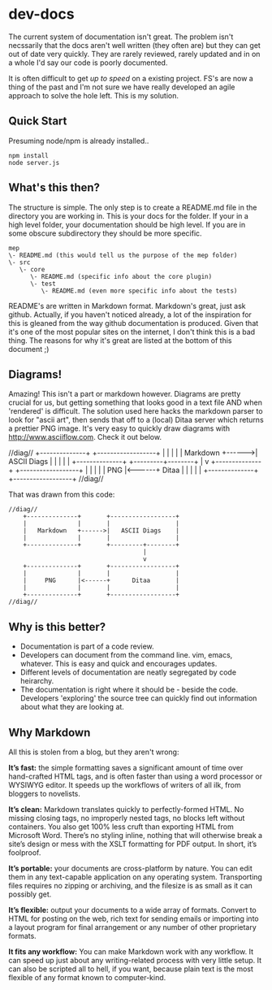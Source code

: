 # dev-docs

The current system of documentation isn't great. The problem isn't necssarily
that the docs aren't well written (they often are) but they can get out of
date very quickly. They are rarely reviewed, rarely updated and in on a whole
I'd say our code is poorly documented.

It is often difficult to get *up to speed* on a existing project. FS's are now
a thing of the past and I'm not sure we have really developed an agile
approach to solve the hole left. This is my solution.

## Quick Start

Presuming node/npm is already installed..

    npm install
    node server.js

## What's this then?

The structure is simple. The only step is to create a README.md file in the
directory you are working in. This is your docs for the folder. If your in a
high level folder, your documentation should be high level. If you are in some
obscure subdirectory they should be more specific.

    mep
    \- README.md (this would tell us the purpose of the mep folder)
    \- src
       \- core
          \- README.md (specific info about the core plugin)
          \- test
             \- README.md (even more specific info about the tests)

README's are written in Markdown format. Markdown's great, just ask github.
Actually, if you haven't noticed already, a lot of the inspiration for this is
gleaned from the way github documentation is produced. Given that it's one of
the most popular sites on the internet, I don't think this is a bad thing. The
reasons for why it's great are listed at the bottom of this document ;)

## Diagrams!

Amazing! This isn't a part or markdown however. Diagrams are pretty crucial
for us, but getting something that looks good in a text file AND when
'rendered' is difficult. The solution used here hacks the markdown parser to
look for "ascii art", then sends that off to a (local) Ditaa server which
returns a prettier PNG image. It's very easy to quickly draw diagrams with
http://www.asciiflow.com. Check it out below.

//diag//
    +--------------+       +------------------+
    |              |       |                  |
    |   Markdown   +------>|   ASCII Diags    |
    |              |       |                  |
    +--------------+       +---------+--------+
                                     |
                                     v
    +--------------+       +------------------+
    |              |       |                  |
    |     PNG      |<------+      Ditaa       |
    |              |       |                  |
    +--------------+       +------------------+
//diag//

That was drawn from this code:

```
//diag//
    +--------------+       +------------------+
    |              |       |                  |
    |   Markdown   +------>|   ASCII Diags    |
    |              |       |                  |
    +--------------+       +---------+--------+
                                     |
                                     v
    +--------------+       +------------------+
    |              |       |                  |
    |     PNG      |<------+      Ditaa       |
    |              |       |                  |
    +--------------+       +------------------+
//diag//
```
## Why is this better?

* Documentation is part of a code review.
* Developers can document from the command line. vim, emacs, whatever. This is
easy and quick and encourages updates.
* Different levels of documentation are neatly segregated by code heirarchy.
* The documentation is right where it should be - beside the code. Developers
'exploring' the source tree can quickly find out information about what they
are looking at.

## Why Markdown

All this is stolen from a blog, but they aren't wrong:

**It’s fast:** the simple formatting saves a significant amount of time over
hand-crafted HTML tags, and is often faster than using a word processor or
WYSIWYG editor. It speeds up the workflows of writers of all ilk, from
bloggers to novelists.

**It’s clean:** Markdown translates quickly to perfectly-formed HTML. No
missing closing tags, no improperly nested tags, no blocks left without
containers. You also get 100% less cruft than exporting HTML from Microsoft
Word. There’s no styling inline, nothing that will otherwise break a site’s
design or mess with the XSLT formatting for PDF output. In short, it’s
foolproof.

**It’s portable:** your documents are cross-platform by nature. You can edit
them in any text-capable application on any operating system. Transporting
files requires no zipping or archiving, and the filesize is as small as it can
possibly get.

**It’s flexible:** output your documents to a wide array of formats. Convert
to HTML for posting on the web, rich text for sending emails or importing into
a layout program for final arrangement or any number of other proprietary
formats.

**It fits any workflow:** You can make Markdown work with any workflow. It can
speed up just about any writing-related process with very little setup. It can
also be scripted all to hell, if you want, because plain text is the most
flexible of any format known to computer-kind.
